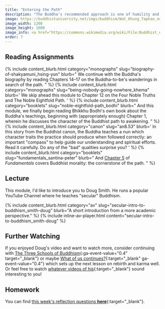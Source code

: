 ```yaml
---
title: "Entering the Path"
description: "The Buddha's recommended approach is one of humility and pragmatism."
image: https://buddhistuniversity.net/imgs/buddhism/Wat_Khung_Taphao_novice.jpg
image_width: 1200
image_height: 1600
image_info: <a href="https://commons.wikimedia.org/wiki/File:Buddhist_child_monk_in_Wat_Khung_Taphao.jpg">เทวประภาส</a>, <a href="https://creativecommons.org/licenses/by/3.0">CC BY 3.0</a>
order: 7
---
```


## Reading Assignments

{% include content_blurb.html category="monographs" slug="biography-of-shakyamuni_hsing-yun" blurb="
We continue with the Buddha's biography by reading Chapters 14–17 on the Buddha-to-be's wanderings in search of the path.
" %}
{% include content_blurb.html category="monographs" slug="being-nobody-going-nowhere_khema" blurb='
We skip ahead this module to Chapter 12 on the Four Noble Truths and The Noble Eightfold Path.
' %}
{% include content_blurb.html category="booklets" slug="noble-eightfold-path_bodhi" blurb="
And this module, we finally begin reading Bhikkhu Bodhi's own book about the Buddha's teachings, beginning with (appropriately enough) Chapter 1, wherein he discusses the character of the Buddhist path to awakening.
" %}
{% include content_blurb.html category="canon" slug="an8.53" blurb='
In this story from the Buddhist canon, the Buddha teaches a nun which character traits the practice should produce when followed correctly: an important "compass" to help guide our understanding and spiritual efforts.
Read it carefully. Do any of the "bad" qualities surprise you?
' %}
{% include content_blurb.html category="booklets" slug="fundamentals_santina-peter" blurb="
And [Chapter 5](https://www.buddhanet.net/fundbud6.htm) of *Fundamentals* covers Buddhist morality: the cornerstone of the path.
" %}

## Lecture
This module, I'd like to introduce you to Doug Smith. He runs a popular YouTube Channel where he teaches "secular" Buddhism.

{% include content_blurb.html category="av" slug="secular-intro-to-buddhism_smith-doug" blurb="A short introduction from a more academic perspective." %}
{% include inline-av-player.html content="secular-intro-to-buddhism_smith-doug" %}

## Further Watching

If you enjoyed Doug's video and want to watch more, consider continuing with [The Three Schools of Buddhism](https://youtu.be/FAazFDC8m6M){:ga-event-value="0.4" target="_blank"} or maybe [What of us continues?](https://youtu.be/IaH3fLhO3Xc){:target="_blank" ga-event-value="0.4"} which sets up the next lesson on rebirth and karma well.
Or feel free to watch [whatever videos of his](https://youtube.com/c/DougsDharma){:target="_blank"} sound interesting to you!

## Homework

You can find [this week's reflection questions **here**](https://docs.google.com/forms/d/e/1FAIpQLScglaoOFRmycHBOeB1jhk1KX6Ge0VDR05rG1uJGHW4noP4MpQ/viewform?usp=sf_link){:target="_blank"}.


